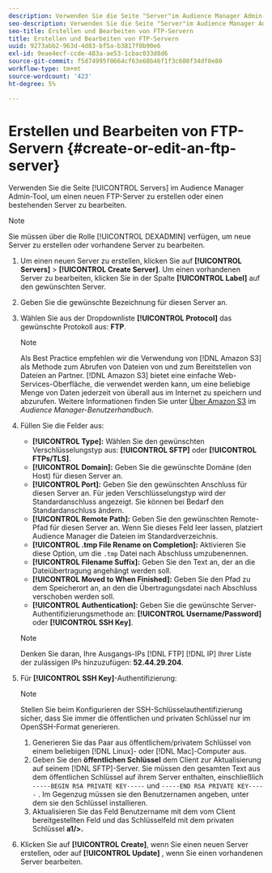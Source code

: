 ```yaml
---
description: Verwenden Sie die Seite "Server"im Audience Manager Admin-Tool, um einen neuen FTP-Server zu erstellen oder einen vorhandenen Server zu bearbeiten.
seo-description: Verwenden Sie die Seite "Server"im Audience Manager Admin-Tool, um einen neuen FTP-Server zu erstellen oder einen vorhandenen Server zu bearbeiten.
seo-title: Erstellen und Bearbeiten von FTP-Servern
title: Erstellen und Bearbeiten von FTP-Servern
uuid: 9273abb2-963d-4d83-bf5a-b3817f0b90e6
exl-id: 9eae4ecf-ccde-483a-ae53-1cbac033d8d6
source-git-commit: f5d74995f0664cf63e68b46f1f3c608f34df0e80
workflow-type: tm+mt
source-wordcount: '423'
ht-degree: 5%

---
```


# Erstellen und Bearbeiten von FTP-Servern {#create-or-edit-an-ftp-server}

Verwenden Sie die Seite [!UICONTROL Servers] im Audience Manager Admin-Tool, um einen neuen FTP-Server zu erstellen oder einen bestehenden Server zu bearbeiten.

>[!NOTE]
>
>Sie müssen über die Rolle [!UICONTROL DEXADMIN] verfügen, um neue Server zu erstellen oder vorhandene Server zu bearbeiten.

1. Um einen neuen Server zu erstellen, klicken Sie auf **[!UICONTROL Servers]** > **[!UICONTROL Create Server]**. Um einen vorhandenen Server zu bearbeiten, klicken Sie in der Spalte **[!UICONTROL Label]** auf den gewünschten Server.
1. Geben Sie die gewünschte Bezeichnung für diesen Server an.
1. Wählen Sie aus der Dropdownliste **[!UICONTROL Protocol]** das gewünschte Protokoll aus: **FTP**.

   >[!NOTE]
   >
   >Als Best Practice empfehlen wir die Verwendung von [!DNL Amazon S3] als Methode zum Abrufen von Dateien von und zum Bereitstellen von Dateien an Partner. [!DNL Amazon S3] bietet eine einfache Web-Services-Oberfläche, die verwendet werden kann, um eine beliebige Menge von Daten jederzeit von überall aus im Internet zu speichern und abzurufen. Weitere Informationen finden Sie unter [Über Amazon S3](https://docs.adobe.com/content/help/en/audience-manager/user-guide/reference/amazon-s3.html) im *Audience Manager-Benutzerhandbuch*.

1. Füllen Sie die Felder aus:

   * **[!UICONTROL Type]:**  Wählen Sie den gewünschten Verschlüsselungstyp aus:  **[!UICONTROL SFTP]** oder  **[!UICONTROL FTPs/TLS]**.
   * **[!UICONTROL Domain]:** Geben Sie die gewünschte Domäne (den Host) für diesen Server an.
   * **[!UICONTROL Port]:** Geben Sie den gewünschten Anschluss für diesen Server an. Für jeden Verschlüsselungstyp wird der Standardanschluss angezeigt. Sie können bei Bedarf den Standardanschluss ändern.
   * **[!UICONTROL Remote Path]:** Geben Sie den gewünschten Remote-Pfad für diesen Server an. Wenn Sie dieses Feld leer lassen, platziert Audience Manager die Dateien im Standardverzeichnis.
   * **[!UICONTROL .tmp File Rename on Completion]:** Aktivieren Sie diese Option, um die  `.tmp` Datei nach Abschluss umzubenennen.
   * **[!UICONTROL Filename Suffix]:** Geben Sie den Text an, der an die Dateiübertragung angehängt werden soll.
   * **[!UICONTROL Moved to When Finished]:** Geben Sie den Pfad zu dem Speicherort an, an den die Übertragungsdatei nach Abschluss verschoben werden soll.
   * **[!UICONTROL Authentication]:**  Geben Sie die gewünschte Server-Authentifizierungsmethode an:  **[!UICONTROL Username/Password]** oder  **[!UICONTROL SSH Key]**.

   >[!NOTE]
   >
   >Denken Sie daran, Ihre Ausgangs-IPs [!DNL FTP] [!DNL IP] Ihrer Liste der zulässigen IPs hinzuzufügen: **52.44.29.204**.

1. Für **[!UICONTROL SSH Key]**-Authentifizierung:
   >[!NOTE]
   >
   >Stellen Sie beim Konfigurieren der SSH-Schlüsselauthentifizierung sicher, dass Sie immer die öffentlichen und privaten Schlüssel nur im OpenSSH-Format generieren.
   1. Generieren Sie das Paar aus öffentlichem/privatem Schlüssel von einem beliebigen [!DNL Linux]- oder [!DNL Mac]-Computer aus.
   1. Geben Sie den **öffentlichen Schlüssel** dem Client zur Aktualisierung auf seinem [!DNL SFTP]-Server. Sie müssen den gesamten Text aus dem öffentlichen Schlüssel auf ihrem Server enthalten, einschließlich `-----BEGIN RSA PRIVATE KEY-----` und `-----END RSA PRIVATE KEY-----` . Im Gegenzug müssen sie den Benutzernamen angeben, unter dem sie den Schlüssel installieren.
   1. Aktualisieren Sie das Feld Benutzername mit dem vom Client bereitgestellten Feld und das Schlüsselfeld mit dem privaten Schlüssel **a1/>.**
1. Klicken Sie auf **[!UICONTROL Create]**, wenn Sie einen neuen Server erstellen, oder auf **[!UICONTROL Update]** , wenn Sie einen vorhandenen Server bearbeiten.
